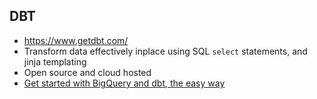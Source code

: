 ## DBT
* https://www.getdbt.com/
* Transform data effectively inplace using SQL `select` statements, and jinja templating
* Open source and cloud hosted
* [Get started with BigQuery and dbt, the easy way](https://towardsdatascience.com/get-started-with-bigquery-and-dbt-the-easy-way-36b9d9735e35)